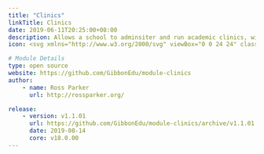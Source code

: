 ```yaml
---
title: "Clinics"
linkTitle: Clinics
date: 2019-06-11T20:25:00+08:00
description: Allows a school to adminsiter and run academic clinics, with some students assigned to clinics based on departmental needs, and others signing up themselves.
icon: <svg xmlns="http://www.w3.org/2000/svg" viewBox="0 0 24 24" class="w-8"><path class="fill-primary" d="M21 14v5a2 2 0 0 1-2 2H5a2 2 0 0 1-2-2v-5h3a1 1 0 0 0 .83-.45L10 8.8l5.17 7.75a1 1 0 0 0 1.66 0l1.7-2.55H21z"/><path  class="fill-current" d="M21 12h-3a1 1 0 0 0-.83.45L16 14.2l-5.17-7.75a1 1 0 0 0-1.66 0L5.47 12H3V5c0-1.1.9-2 2-2h14a2 2 0 0 1 2 2v7z"/></svg>

# Module Details
type: open source
website: https://github.com/GibbonEdu/module-clinics
author:
    - name: Ross Parker
      url: http://rossparker.org/

release:
    - version: v1.1.01
      url: https://github.com/GibbonEdu/module-clinics/archive/v1.1.01.zip
      date: 2019-08-14
      core: v18.0.00
---
```


